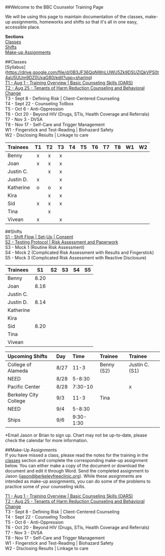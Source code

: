 ##Welcome to the BBC Counselor Training Page

We will be using this page to maintain documentation of the classes, make-up assignments, homeworks and shifts so that it's all in one easy, accessible place.

**Sections**  
[Classes](#classes)  
[Shifts](#shifts)  
[Make-up Assignments](#makeup)  

##<a name="classes"></a>Classes  
[Syllabus] (https://drive.google.com/file/d/0B3JF36QqNWnLUWU5Zk9DSUZlQkVPS0t4aU5UUm9DZ0UxaG80/edit?usp=sharing)  
[T1 - Aug 1 - Training Overview | Basic Counseling Skills (OARS)](https://docs.google.com/document/d/1gzXyuEvV9FkE6Ennchy5sE7-lFYMBcQyLCCaAxCqVkw/edit?usp=sharing)  
[T2 - Aug 25 - Tenants of Harm Reduction Counseling and Behavioral Change](https://docs.google.com/document/d/106S0KLPMKdmYPU8x1XqwlnX8hNjIq7YE3dhAaFNEzPo/edit?usp=sharing)  
T3 - Sept 8 - Defining Risk | Client-Centered Counseling  
T4 - Sept 22 - Counseling Tollbox  
T5 - Oct 6 - Anti-Oppression  
T6 - Oct 20 - Beyond HIV (Drugs, STIs, Health Coverage and Referrals)  
T7 - Nov 3 - DVSA  
T8 - Nov 17 - Self-Care and Trigger Management  
W1 - Fingerstick and Test-Reading | Biohazard Safety  
W2 - Disclosing Results | Linkage to care  

| Trainees | T1 | T2 | T3 | T4 | T5 | T6 | T7 | T8 | W1 | W2 |
| :----------------------- | :-: | :-: | :-: | :-: | :-: | :-: | :-: | :-: | :-: | :-: |
| Benny | x | x | x | | | | | | | |
| Joan | x | x | x | | | | | | | |
| Justin C. | | x | x | | | | | | | |
| Justin D. | x | | x | | | | | | | |
| Katherine | o | o | x | | | | | | | |
| Kira | | x | x | | | | | | | |
| Sid | x | x | x | | | | | | | |
| Tina | | x | | | | | | | | |
| Vivean | x |  | x | | | | | | | |

##<a name="shifts"></a>Shifts  
[S1 - Shift Flow | Set-Up | Consent](https://docs.google.com/document/d/1ui0M1-V2GhTsbwLCvp_0OFWf6i_p6hWEDCc-gVEsdy0/edit?usp=sharing)  
[S2 - Testing Protocol | Risk Assessment and Paperwork](https://docs.google.com/document/d/1LZubUCUU_YIPUTxajOF-9e6D0CUOIjytov5aG9-3llc/edit?usp=sharing)  
S3 - Mock 1 (Routine Risk Assessment)  
S4 - Mock 2 (Complicated Risk Assessment with Results and Fingerstick)  
S5 - Mock 3 (Complicated Risk Assessment with Reactive Disclosure)  

| Trainees | S1 | S2 | S3 | S4 | S5 |
| :----------------------- | :-----: | :-----: | :-----: | :-----: | :-----: |
| Benny | 8.20 | | | | |
| Joan | 8.16 | | | | |
| Justin C. | | | | | |
| Justin D. | 8.14 | | | | |
| Katherine | | | | | |
| Kira | | | | | |
| Sid | 8.20 | | | | |
| Tina | | | | | |
| Vivean | | | | | |

| Upcoming Shifts | Day | Time | Trainee | Trainee |
| :-------------- | :-- | :--- | :------ | :------ |
| College of Alameda | 8/27 | 11-3 | Benny (S2) | Justin C. (S1) |
| NEED | 8/28 | 5-8:30 | | |
| Pacific Center | 8/28 | 7:30-10 | | x |
| Berkeley City College | 9/3 | 11-3 | Tina | |
| NEED | 9/4 | 5-8:30 | | |
| Ships | 9/6 | 9:30-1:30 | | |  
*Email Jason or Brian to sign up. Chart may not be up-to-date, please check the calendar for more information.

##<a name="makeup"></a>Make-Up Assignments  
If you have missed a class, please read the notes for the training in the [classes](#classes) section and complete the corresponding make-up assignment below. You can either make a copy of the document or download the document and edit it through Word. Send the completed assignment to Jason (jason@berkeleyfreeclinic.org). While these assignments are intended as make-up assignments, you can do some of the problems to practice some of your counseling skills.

[T1 - Aug 1 - Training Overview | Basic Counseling Skills (OARS)](https://docs.google.com/document/d/19NHNsXXjXxqMcX259GL64L_2DAROPiuuLHvUaBIS9XU/edit?usp=sharing)  
[T2 - Aug 25 - Tenants of Harm Reduction Counseling and Behavioral Change](https://docs.google.com/document/d/1bunA1vaqq9w-3x96KFfhcPOcPadoPCuZV-pCgBrOYe0/edit?usp=sharing)  
T3 - Sept 8 - Defining Risk | Client-Centered Counseling  
T4 - Sept 22 - Counseling Toolbox  
T5 - Oct 6 - Anti-Oppression  
T6 - Oct 20 - Beyond HIV (Drugs, STIs, Health Coverage and Referrals)  
T7 - Nov 3 - DVSA  
T8 - Nov 17 - Self-Care and Trigger Management  
W1 - Fingerstick and Test-Reading | Biohazard Safety  
W2 - Disclosing Results | Linkage to care  
